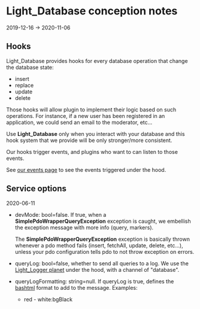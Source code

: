 Light_Database conception notes
==============
2019-12-16 -> 2020-11-06






Hooks
------------

Light_Database provides hooks for every database operation that change the database state:

- insert
- replace
- update
- delete

Those hooks will allow plugin to implement their logic based on such operations. For instance, if a new user has been
registered in an application, we could send an email to the moderator, etc...

Use **Light_Database** only when you interact with your database and this hook system that we provide will be only
stronger/more consistent.

Our hooks trigger events, and plugins who want to can listen to those events.

See [our events page](https://github.com/lingtalfi/Light_Database/blob/master/personal/mydoc/pages/events.md) to see the
events triggered under the hood.



Service options
--------
2020-06-11

- devMode: bool=false. If true, when a **SimplePdoWrapperQueryException** exception is caught, we embellish the
  exception message with more info (query, markers).

  The **SimplePdoWrapperQueryException** exception is basically thrown whenever a pdo method fails (insert, fetchAll,
  update, delete, etc...), unless your pdo configuration tells pdo to not throw exception on errors.

- queryLog: bool=false, whether to send all queries to a log. We use
  the [Light_Logger planet](https://github.com/lingtalfi/Light_Logger) under the hood, with a channel of "database".
- queryLogFormatting: string=null. If queryLog is true, defines
  the [bashtml](https://github.com/lingtalfi/CliTools/blob/master/doc/pages/bashtml.md) format to add to the message.
  Examples:
  - red - white:bgBlack 
   
     